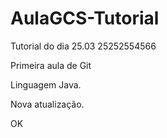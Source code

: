 # AulaGCS-Tutorial
Tutorial do dia 25.03
25252554566

Primeira aula de Git

Linguagem Java.

Nova atualização.

OK
